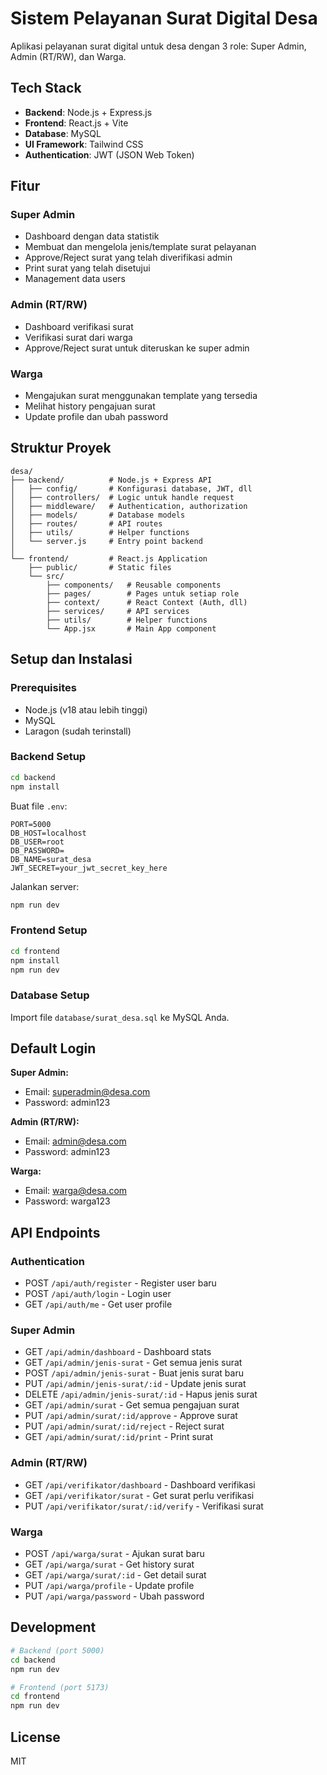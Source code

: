 # Sistem Pelayanan Surat Digital Desa

Aplikasi pelayanan surat digital untuk desa dengan 3 role: Super Admin, Admin (RT/RW), dan Warga.

## Tech Stack

- **Backend**: Node.js + Express.js
- **Frontend**: React.js + Vite
- **Database**: MySQL
- **UI Framework**: Tailwind CSS
- **Authentication**: JWT (JSON Web Token)

## Fitur

### Super Admin
- Dashboard dengan data statistik
- Membuat dan mengelola jenis/template surat pelayanan
- Approve/Reject surat yang telah diverifikasi admin
- Print surat yang telah disetujui
- Management data users

### Admin (RT/RW)
- Dashboard verifikasi surat
- Verifikasi surat dari warga
- Approve/Reject surat untuk diteruskan ke super admin

### Warga
- Mengajukan surat menggunakan template yang tersedia
- Melihat history pengajuan surat
- Update profile dan ubah password

## Struktur Proyek

```
desa/
├── backend/          # Node.js + Express API
│   ├── config/       # Konfigurasi database, JWT, dll
│   ├── controllers/  # Logic untuk handle request
│   ├── middleware/   # Authentication, authorization
│   ├── models/       # Database models
│   ├── routes/       # API routes
│   ├── utils/        # Helper functions
│   └── server.js     # Entry point backend
│
└── frontend/         # React.js Application
    ├── public/       # Static files
    └── src/
        ├── components/   # Reusable components
        ├── pages/        # Pages untuk setiap role
        ├── context/      # React Context (Auth, dll)
        ├── services/     # API services
        ├── utils/        # Helper functions
        └── App.jsx       # Main App component
```

## Setup dan Instalasi

### Prerequisites
- Node.js (v18 atau lebih tinggi)
- MySQL
- Laragon (sudah terinstall)

### Backend Setup

```bash
cd backend
npm install
```

Buat file `.env`:
```
PORT=5000
DB_HOST=localhost
DB_USER=root
DB_PASSWORD=
DB_NAME=surat_desa
JWT_SECRET=your_jwt_secret_key_here
```

Jalankan server:
```bash
npm run dev
```

### Frontend Setup

```bash
cd frontend
npm install
npm run dev
```

### Database Setup

Import file `database/surat_desa.sql` ke MySQL Anda.

## Default Login

**Super Admin:**
- Email: superadmin@desa.com
- Password: admin123

**Admin (RT/RW):**
- Email: admin@desa.com
- Password: admin123

**Warga:**
- Email: warga@desa.com
- Password: warga123

## API Endpoints

### Authentication
- POST `/api/auth/register` - Register user baru
- POST `/api/auth/login` - Login user
- GET `/api/auth/me` - Get user profile

### Super Admin
- GET `/api/admin/dashboard` - Dashboard stats
- GET `/api/admin/jenis-surat` - Get semua jenis surat
- POST `/api/admin/jenis-surat` - Buat jenis surat baru
- PUT `/api/admin/jenis-surat/:id` - Update jenis surat
- DELETE `/api/admin/jenis-surat/:id` - Hapus jenis surat
- GET `/api/admin/surat` - Get semua pengajuan surat
- PUT `/api/admin/surat/:id/approve` - Approve surat
- PUT `/api/admin/surat/:id/reject` - Reject surat
- GET `/api/admin/surat/:id/print` - Print surat

### Admin (RT/RW)
- GET `/api/verifikator/dashboard` - Dashboard verifikasi
- GET `/api/verifikator/surat` - Get surat perlu verifikasi
- PUT `/api/verifikator/surat/:id/verify` - Verifikasi surat

### Warga
- POST `/api/warga/surat` - Ajukan surat baru
- GET `/api/warga/surat` - Get history surat
- GET `/api/warga/surat/:id` - Get detail surat
- PUT `/api/warga/profile` - Update profile
- PUT `/api/warga/password` - Ubah password

## Development

```bash
# Backend (port 5000)
cd backend
npm run dev

# Frontend (port 5173)
cd frontend
npm run dev
```

## License

MIT
